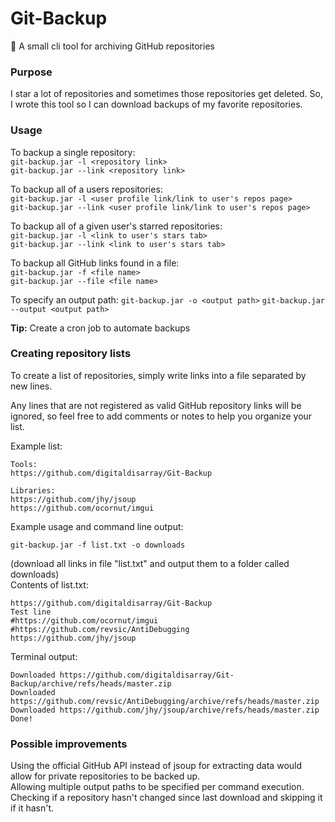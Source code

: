 # Git-Backup
:floppy_disk: A small cli tool for archiving GitHub repositories

### Purpose
I star a lot of repositories and sometimes those repositories get deleted. So, I wrote this tool so I can download backups of my favorite repositories.

### Usage
To backup a single repository:  
``git-backup.jar -l <repository link>``  
``git-backup.jar --link <repository link>``  

To backup all of a users repositories:  
``git-backup.jar -l <user profile link/link to user's repos page>``  
``git-backup.jar --link <user profile link/link to user's repos page>``  

To backup all of a given user's starred repositories:  
``git-backup.jar -l <link to user's stars tab>``  
``git-backup.jar --link <link to user's stars tab>``  

To backup all GitHub links found in a file:  
``git-backup.jar -f <file name>``  
``git-backup.jar --file <file name>``  

To specify an output path:
``git-backup.jar -o <output path>``
``git-backup.jar --output <output path>``

**Tip:** Create a cron job to automate backups

### Creating repository lists
To create a list of repositories, simply write links into a file separated by new lines.

Any lines that are not registered as valid GitHub repository links will be ignored, so feel free to add comments or notes to help you organize your list.

Example list:
```
Tools:
https://github.com/digitaldisarray/Git-Backup

Libraries:
https://github.com/jhy/jsoup
https://github.com/ocornut/imgui
```
Example usage and command line output:
```
git-backup.jar -f list.txt -o downloads
```
(download all links in file "list.txt" and output them to a folder called downloads)  
Contents of list.txt:  
```
https://github.com/digitaldisarray/Git-Backup
Test line
#https://github.com/ocornut/imgui
#https://github.com/revsic/AntiDebugging
https://github.com/jhy/jsoup
```
Terminal output:  
```
Downloaded https://github.com/digitaldisarray/Git-Backup/archive/refs/heads/master.zip
Downloaded https://github.com/revsic/AntiDebugging/archive/refs/heads/master.zip
Downloaded https://github.com/jhy/jsoup/archive/refs/heads/master.zip
Done!
```

### Possible improvements
Using the official GitHub API instead of jsoup for extracting data would allow for private repositories to be backed up.  
Allowing multiple output paths to be specified per command execution.  
Checking if a repository hasn't changed since last download and skipping it if it hasn't.  

